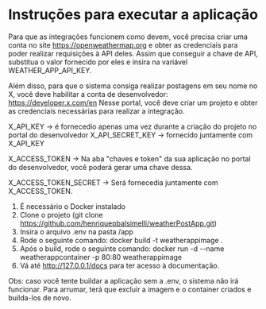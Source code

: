 # Instruções para executar a aplicação

Para que as integrações funcionem como devem, você precisa criar uma conta no site https://openweathermap.org e obter as credenciais para poder realizar requisições à API deles. 
Assim que conseguir a chave de API, substitua o valor fornecido por eles e insira na variável WEATHER_APP_API_KEY.

Além disso, para que o sistema consiga realizar postagens em seu nome no X, você deve habilitar a conta de desenvolvedor: https://developer.x.com/en 
Nesse portal, você deve criar um projeto e obter as credenciais necessárias para realizar a integração.

X_API_KEY -> é fornecedio apenas uma vez durante a criação do projeto no portal do desenvolvedor
X_API_SECRET_KEY -> fornecido juntamente com X_API_KEY

X_ACCESS_TOKEN -> Na aba "chaves e token" da sua aplicação no portal do desenvolvedor, você poderá gerar uma chave dessa.

X_ACCESS_TOKEN_SECRET -> Será fornecedia juntamente com X_ACCESS_TOKEN.

1. É necessário o Docker instalado
2. Clone o projeto (git clone https://github.com/henriquepbalsimelli/weatherPostApp.git)
3. Insira o arquivo .env na pasta /app
4. Rode o seguinte comando: docker build -t weatherappimage .
5. Após o build, rode o seguinte comando: docker run -d --name weatherappcontainer -p 80:80 weatherappimage
6. Vá até http://127.0.0.1/docs para ter acesso à documentação.


Obs: caso você tente buildar a aplicação sem a .env, o sistema não irá funcionar. Para arrumar, terá que excluir a imagem e o container criados e builda-los de novo.
